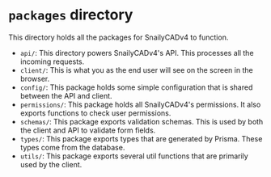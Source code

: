 # `packages` directory

This directory holds all the packages for SnailyCADv4 to function.

- `api/`: This directory powers SnailyCADv4's API. This processes all the incoming requests.
- `client/`: This is what you as the end user will see on the screen in the browser.
- `config/`: This package holds some simple configuration that is shared between the API and client.
- `permissions/`: This package holds all SnailyCADv4's permissions. It also exports functions to check user permissions.
- `schemas/`: This package exports validation schemas. This is used by both the client and API to validate form fields.
- `types/`: This package exports types that are generated by Prisma. These types come from the database.
- `utils/`: This package exports several util functions that are primarily used by the client.
